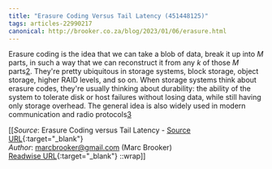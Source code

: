 ```yaml
---
title: "Erasure Coding Versus Tail Latency (451448125)"
tags: articles-22990217
canonical: http://brooker.co.za/blog/2023/01/06/erasure.html
---
```


Erasure coding is the idea that we can take a blob of data, break it up into *M* parts, in such a way that we can reconstruct it from any *k* of those *M* parts[2](https://brooker.co.za/blog/2023/01/06/erasure.html#foot2). They're pretty ubiquitous in storage systems, block storage, object storage, higher RAID levels, and so on. When storage systems think about erasure codes, they're usually thinking about durability: the ability of the system to tolerate disk or host failures without losing data, while still having only storage overhead. The general idea is also widely used in modern communication and radio protocols[3](https://brooker.co.za/blog/2023/01/06/erasure.html#foot3)


[[_Source_: Erasure Coding versus Tail Latency - [Source URL](http://brooker.co.za/blog/2023/01/06/erasure.html){:target="_blank"}<br>
_Author_: marcbrooker@gmail.com (Marc Brooker)<br>
[Readwise URL](https://readwise.io/open/451448125){:target="_blank"}
::wrap]]